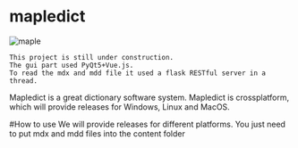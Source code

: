 # mapledict

![maple](https://i.imgur.com/2zxtooY.jpg)
```
This project is still under construction.
The gui part used PyQt5+Vue.js.
To read the mdx and mdd file it used a flask RESTful server in a thread.
```
Mapledict is a great dictionary software system.
Mapledict is crossplatform, which will provide releases for Windows, Linux and MacOS.

#How to use 
We will provide releases for different platforms. 
You just need to put mdx and mdd files into the content folder



